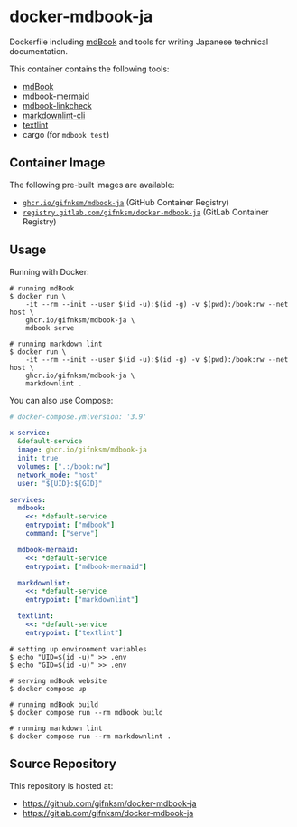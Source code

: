 # docker-mdbook-ja

Dockerfile including [mdBook] and tools for writing Japanese technical documentation.

This container contains the following tools:

* [mdBook]
* [mdbook-mermaid](https://github.com/badboy/mdbook-mermaid)
* [mdbook-linkcheck](https://github.com/Michael-F-Bryan/mdbook-linkcheck)
* [markdownlint-cli](https://github.com/igorshubovych/markdownlint-cli)
* [textlint](https://textlint.github.io/)
* cargo (for `mdbook test`)

[mdBook]: https://github.com/rust-lang/mdBook

## Container Image

The following pre-built images are available:

* [`ghcr.io/gifnksm/mdbook-ja`](https://github.com/gifnksm/docker-mdbook-ja/pkgs/container/mdbook-ja) (GitHub Container Registry)
* [`registry.gitlab.com/gifnksm/docker-mdbook-ja`](https://gitlab.com/gifnksm/docker-mdbook-ja/container_registry/3281810) (GitLab Container Registry)

## Usage

Running with Docker:

```console
# running mdBook
$ docker run \
    -it --rm --init --user $(id -u):$(id -g) -v $(pwd):/book:rw --net host \
    ghcr.io/gifnksm/mdbook-ja \
    mdbook serve

# running markdown lint
$ docker run \
    -it --rm --init --user $(id -u):$(id -g) -v $(pwd):/book:rw --net host \
    ghcr.io/gifnksm/mdbook-ja \
    markdownlint .
```

You can also use Compose:

```yaml
# docker-compose.ymlversion: '3.9'

x-service:
  &default-service
  image: ghcr.io/gifnksm/mdbook-ja
  init: true
  volumes: [".:/book:rw"]
  network_mode: "host"
  user: "${UID}:${GID}"

services:
  mdbook:
    <<: *default-service
    entrypoint: ["mdbook"]
    command: ["serve"]

  mdbook-mermaid:
    <<: *default-service
    entrypoint: ["mdbook-mermaid"]

  markdownlint:
    <<: *default-service
    entrypoint: ["markdownlint"]

  textlint:
    <<: *default-service
    entrypoint: ["textlint"]
```

```console
# setting up environment variables
$ echo "UID=$(id -u)" >> .env
$ echo "GID=$(id -u)" >> .env

# serving mdBook website
$ docker compose up

# running mdBook build
$ docker compose run --rm mdbook build

# running markdown lint
$ docker compose run --rm markdownlint .
```

## Source Repository

This repository is hosted at:

* <https://github.com/gifnksm/docker-mdbook-ja>
* <https://gitlab.com/gifnksm/docker-mdbook-ja>
